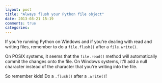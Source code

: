 ```yaml
---
layout: post
title: "Always flush your Python file object"
date: 2013-08-21 15:19
comments: true
categories: 
---
```


If you're running Python on Windows and if you're dealing with read and writing files,
remember to do a `file.flush()` after a `file.write()`. 

On POSIX systems, it seems that the `file.read()` method will automatically commit the changes onto the file.
On Windows systems, it'll add a null character instead of the character that you're writing into the file.

So remember kids! Do a `.flush()` after a `.write()`!